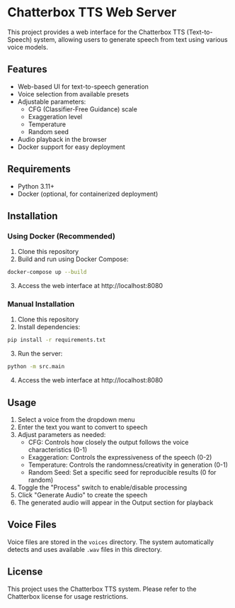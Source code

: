 # Chatterbox TTS Web Server

This project provides a web interface for the Chatterbox TTS (Text-to-Speech) system, allowing users to generate speech from text using various voice models.

## Features

- Web-based UI for text-to-speech generation
- Voice selection from available presets
- Adjustable parameters:
  - CFG (Classifier-Free Guidance) scale
  - Exaggeration level
  - Temperature
  - Random seed
- Audio playback in the browser
- Docker support for easy deployment

## Requirements

- Python 3.11+
- Docker (optional, for containerized deployment)

## Installation

### Using Docker (Recommended)

1. Clone this repository
2. Build and run using Docker Compose:

```bash
docker-compose up --build
```

3. Access the web interface at http://localhost:8080

### Manual Installation

1. Clone this repository
2. Install dependencies:

```bash
pip install -r requirements.txt
```

3. Run the server:

```bash
python -m src.main
```

4. Access the web interface at http://localhost:8080

## Usage

1. Select a voice from the dropdown menu
2. Enter the text you want to convert to speech
3. Adjust parameters as needed:
   - CFG: Controls how closely the output follows the voice characteristics (0-1)
   - Exaggeration: Controls the expressiveness of the speech (0-2)
   - Temperature: Controls the randomness/creativity in generation (0-1)
   - Random Seed: Set a specific seed for reproducible results (0 for random)
4. Toggle the "Process" switch to enable/disable processing
5. Click "Generate Audio" to create the speech
6. The generated audio will appear in the Output section for playback

## Voice Files

Voice files are stored in the `voices` directory. The system automatically detects and uses available `.wav` files in this directory.

## License

This project uses the Chatterbox TTS system. Please refer to the Chatterbox license for usage restrictions.